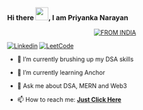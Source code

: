 ### Hi there <img src="https://raw.githubusercontent.com/MartinHeinz/MartinHeinz/master/wave.gif" width="30px">, I am Priyanka Narayan 

<p align="center">
<a href="#"><img title="FROM INDIA" src="https://img.shields.io/badge/FROM-INDIA-green?colorA=%23FF9933&colorB=%23138808&style=for-the-badge"></a>
</p>





[![Linkedin](https://img.shields.io/badge/Priyanka-black?style=flat&logo=Linkedin&logoColor=blue&link=https://www.linkedin.com/in/priyankan23/)](https://www.linkedin.com/in/pulkit-upadhyay-6406bb178/)
[![LeetCode](https://img.shields.io/badge/dynamic/json?style=plastic&labelColor=black&color=%23ffa116&label=Solved&query=solvedOverTotal&url=https%3A%2F%2Fleetcode-badge.vercel.app%2Fapi%2Fusers%2Fpulkitupadhyay16&logo=leetcode&logoColor=yellow)]([https://leetcode.com](https://leetcode.com/priyankan_23/))



<!-- Here are some ideas to get you started: -->

- 🔭 I’m currently brushing up my DSA skills

- 🌱 I’m currently learning Anchor 

- 💬 Ask me about DSA, MERN and Web3 

- 📫 How to reach me:  <a href="mailto:priyankanaryan230502@gmail.com"><b>Just Click Here</b></a>
